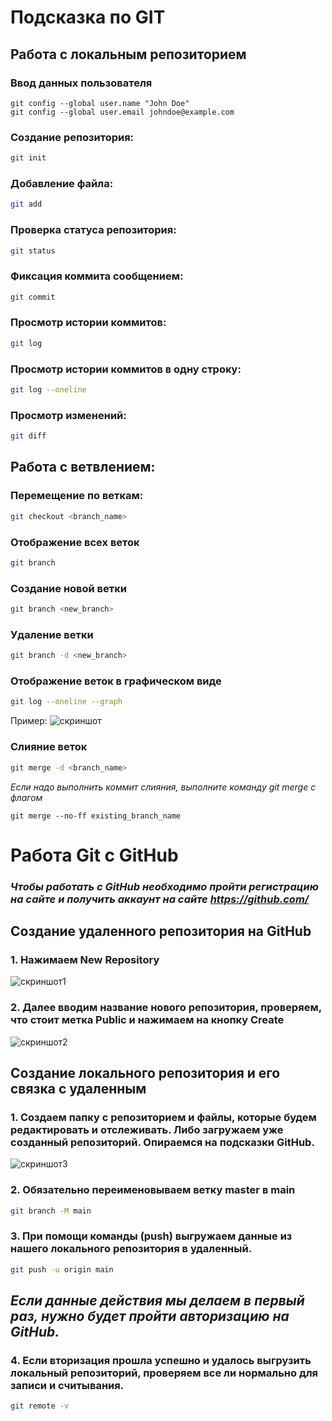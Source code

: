 # Подсказка по GIT

## Работа с локальным репозиторием
### Ввод данных пользователя
``````
git config --global user.name "John Doe"
git config --global user.email johndoe@example.com
``````

### Создание репозитория:
```sh
git init
```

### Добавление файла:
```sh
git add
```

### Проверка статуса репозитория:
```sh
git status
```

### Фиксация коммита сообщением:
```sh
git commit
```

### Просмотр истории коммитов:
```sh
git log
```

### Просмотр истории коммитов в одну строку:
```sh
git log --oneline
```

### Просмотр изменений:
```sh
git diff
```
## Работа с ветвлением:
### Перемещение по веткам:
```sh
git checkout <branch_name> 
```

### Отображение всех веток
```sh
git branch
```

### Создание новой ветки 
```sh
git branch <new_branch>
```

### Удаление ветки
```sh
git branch -d <new_branch>
```

### Отображение веток в графическом виде
```sh
git log --oneline --graph
``````
Пример:
![скриншот](example.jpg) 


### Слияние веток
```sh
git merge -d <branch_name>
``````
*Если надо выполнить коммит слияния, выполните команду git merge с флагом*
``````
git merge --no-ff existing_branch_name
``````

# Работа Git c GitHub

### *Чтобы работать с GitHub необходимо пройти регистрацию на сайте и получить аккаунт на сайте <https://github.com/>*

## Создание удаленного репозитория на GitHub

### 1. Нажимаем New Repository

![скриншот1](GitHub1.jpg)  

### 2. Далее вводим название нового репозитория, проверяем, что стоит метка Public и нажимаем на кнопку Create 

![скриншот2](GitHub2.jpg) 

## Создание локального репозитория и его связка с удаленным

### 1. Создаем папку с репозиторием и файлы, которые будем редактировать и отслеживать. Либо загружаем уже созданный репозиторий. Опираемся на подсказки GitHub.
![скриншот3](GitHub3.jpg) 

### 2. Обязательно переименовываем ветку **master** в **main**
```sh
git branch -M main
``````

### 3. При помощи команды **(push)** выгружаем данные из нашего локального репозитория в удаленный.
``` sh
git push -u origin main
```  
## *Если данные действия мы делаем в первый раз, нужно будет пройти авторизацию на GitHub.*

### 4. Если вторизация прошла успешно и удалось выгрузить локальный репозиторий, проверяем все ли нормально для записи и считывания.
``` sh
git remote -v
```  


